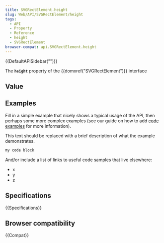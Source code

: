 ```yaml
---
title: SVGRectElement.height
slug: Web/API/SVGRectElement/height
tags:
  - API
  - Property
  - Reference
  - height
  - SVGRectElement
browser-compat: api.SVGRectElement.height
---
```

{{DefaultAPISidebar("")}}

The **`height`** property of the {{domxref("SVGRectElement")}} interface 

## Value



## Examples

Fill in a simple example that nicely shows a typical usage of the API, then perhaps some more complex examples (see our guide on how to add [code examples](/en-US/docs/MDN/Contribute/Structures/Code_examples) for more information).

This text should be replaced with a brief description of what the example demonstrates.

```js
my code block
```

And/or include a list of links to useful code samples that live elsewhere:

*   x
*   y
*   z

## Specifications

{{Specifications}}

## Browser compatibility

{{Compat}}


